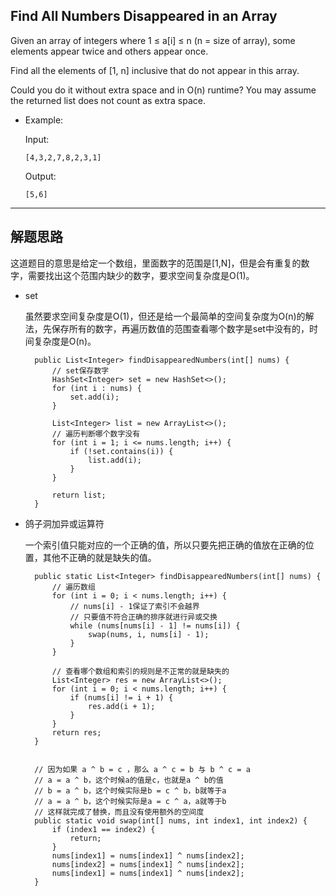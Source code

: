 ## Find All Numbers Disappeared in an Array


Given an array of integers where 1 ≤ a[i] ≤ n (n = size of array), some elements appear twice and others appear once.

Find all the elements of [1, n] inclusive that do not appear in this array.

Could you do it without extra space and in O(n) runtime? You may assume the returned list does not count as extra space.

- Example:

  Input:

  ```
  [4,3,2,7,8,2,3,1]
  ```

  Output:
  
  ```
  [5,6]
  ```

---

## 解题思路

这道题目的意思是给定一个数组，里面数字的范围是[1,N]，但是会有重复的数字，需要找出这个范围内缺少的数字，要求空间复杂度是O(1)。

- set

  虽然要求空间复杂度是O(1)，但还是给一个最简单的空间复杂度为O(n)的解法，先保存所有的数字，再遍历数值的范围查看哪个数字是set中没有的，时间复杂度是O(n)。

  ```
    public List<Integer> findDisappearedNumbers(int[] nums) {
        // set保存数字
		HashSet<Integer> set = new HashSet<>();
		for (int i : nums) {
			set.add(i);
		}

		List<Integer> list = new ArrayList<>();
        // 遍历判断哪个数字没有
		for (int i = 1; i <= nums.length; i++) {
			if (!set.contains(i)) {
				list.add(i);
			}
		}

		return list;
    }
  ```

- 鸽子洞加异或运算符

  一个索引值只能对应的一个正确的值，所以只要先把正确的值放在正确的位置，其他不正确的就是缺失的值。

  ```
    public static List<Integer> findDisappearedNumbers(int[] nums) {
		// 遍历数组
		for (int i = 0; i < nums.length; i++) {
			// nums[i] - 1保证了索引不会越界
            // 只要值不符合正确的排序就进行异或交换
			while (nums[nums[i] - 1] != nums[i]) {
				swap(nums, i, nums[i] - 1);
			}
		}

        // 查看哪个数组和索引的规则是不正常的就是缺失的
		List<Integer> res = new ArrayList<>();
		for (int i = 0; i < nums.length; i++) {
			if (nums[i] != i + 1) {
				res.add(i + 1);
			}
		}
		return res;
	}


    // 因为如果 a ^ b = c ，那么 a ^ c = b 与 b ^ c = a
    // a = a ^ b，这个时候a的值是c，也就是a ^ b的值
    // b = a ^ b，这个时候实际是b = c ^ b，b就等于a
    // a = a ^ b，这个时候实际是a = c ^ a，a就等于b
    // 这样就完成了替换，而且没有使用额外的空间度
	public static void swap(int[] nums, int index1, int index2) {
		if (index1 == index2) {
			return;
		}
		nums[index1] = nums[index1] ^ nums[index2];
		nums[index2] = nums[index1] ^ nums[index2];
		nums[index1] = nums[index1] ^ nums[index2];
	}
  ```